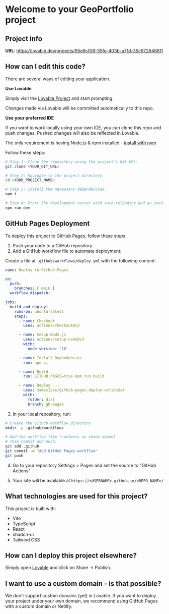 
# Welcome to your GeoPortfolio project

## Project info

**URL**: https://lovable.dev/projects/95e9cf08-35fe-403b-a71d-35c97264681f

## How can I edit this code?

There are several ways of editing your application.

**Use Lovable**

Simply visit the [Lovable Project](https://lovable.dev/projects/95e9cf08-35fe-403b-a71d-35c97264681f) and start prompting.

Changes made via Lovable will be committed automatically to this repo.

**Use your preferred IDE**

If you want to work locally using your own IDE, you can clone this repo and push changes. Pushed changes will also be reflected in Lovable.

The only requirement is having Node.js & npm installed - [install with nvm](https://github.com/nvm-sh/nvm#installing-and-updating)

Follow these steps:

```sh
# Step 1: Clone the repository using the project's Git URL.
git clone <YOUR_GIT_URL>

# Step 2: Navigate to the project directory.
cd <YOUR_PROJECT_NAME>

# Step 3: Install the necessary dependencies.
npm i

# Step 4: Start the development server with auto-reloading and an instant preview.
npm run dev
```

## GitHub Pages Deployment

To deploy this project to GitHub Pages, follow these steps:

1. Push your code to a GitHub repository
2. Add a GitHub workflow file to automate deployment:

Create a file at `.github/workflows/deploy.yml` with the following content:

```yaml
name: Deploy to GitHub Pages

on:
  push:
    branches: [ main ]
  workflow_dispatch:

jobs:
  build-and-deploy:
    runs-on: ubuntu-latest
    steps:
      - name: Checkout
        uses: actions/checkout@v3

      - name: Setup Node.js
        uses: actions/setup-node@v3
        with:
          node-version: '18'

      - name: Install Dependencies
        run: npm ci

      - name: Build
        run: GITHUB_PAGES=true npm run build

      - name: Deploy
        uses: JamesIves/github-pages-deploy-action@v4
        with:
          folder: dist
          branch: gh-pages
```

3. In your local repository, run:

```sh
# Create the GitHub workflow directory
mkdir -p .github/workflows

# Add the workflow file (contents as shown above)
# Then commit and push:
git add .github
git commit -m "Add GitHub Pages workflow"
git push
```

4. Go to your repository Settings > Pages and set the source to "GitHub Actions"

5. Your site will be available at `https://<USERNAME>.github.io/<REPO_NAME>/`

## What technologies are used for this project?

This project is built with:

- Vite
- TypeScript
- React
- shadcn-ui
- Tailwind CSS

## How can I deploy this project elsewhere?

Simply open [Lovable](https://lovable.dev/projects/95e9cf08-35fe-403b-a71d-35c97264681f) and click on Share -> Publish.

## I want to use a custom domain - is that possible?

We don't support custom domains (yet) in Lovable. If you want to deploy your project under your own domain, we recommend using GitHub Pages with a custom domain or Netlify.
